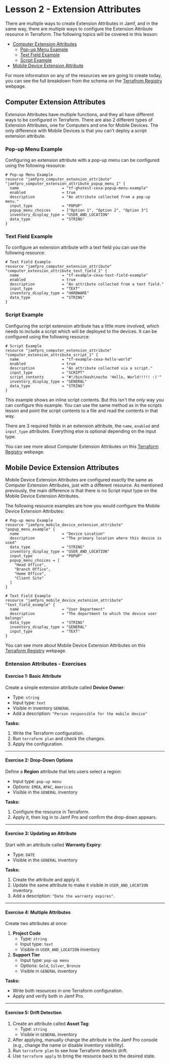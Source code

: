 # Lesson 2 - Extension Attributes

There are multiple ways to create Extension Attributes in Jamf, and in the same way, there are multiple ways to configure the Extension Attribute resource in Terraform. The following topics will be covered in this lesson:

- [Computer Extension Attributes]()
  - [Pop-up Menu Example]()
  - [Text Field Example]()
  - [Script Example]()
- [Mobile Device Extension Attribute]()

For more information on any of the resources we are going to create today, you can see the full breakdown from the schema on the [Terrafrom Registry](https://registry.terraform.io/providers/deploymenttheory/jamfpro/latest/docs/resources) webpage.

## Computer Extension Attributes

Extension Attributes have multiple functions, and they all have different ways to be configured in Terraform. There are also 2 different types of Extension Attributes, one for Computers and one for Mobile Devices. The only difference with Mobile Devices is that you can't deploy a script extension attribute.

### Pop-up Menu Example

Configuring an extension attribute with a pop-up menu can be configured using the following resource:

```
# Pop-up Menu Example
resource "jamfpro_computer_extension_attribute" "jamfpro_computer_extension_attribute_popup_menu_1" {
  name                   = "tf-ghatest-cexa-popup-menu-example"
  enabled                = true
  description            = "An attribute collected from a pop-up menu."
  input_type             = "POPUP"
  popup_menu_choices     = ["Option 1", "Option 2", "Option 3"]
  inventory_display_type = "USER_AND_LOCATION"
  data_type              = "STRING"
}
```

### Text Field Example

To configure an extension attribute with a text field you can use the following resource:

```
# Text Field Example
resource "jamfpro_computer_extension_attribute" "computer_extension_attribute_text_field_1" {
  name                   = "tf-example-cexa-text-field-example"
  enabled                = true
  description            = "An attribute collected from a text field."
  input_type             = "TEXT"
  inventory_display_type = "HARDWARE"
  data_type              = "STRING"
}
```

### Script Example

Configuring the script extension attribute has a little more involved, which needs to include a script which will be deployed to the devices. It can be configured using the following resource:

```
# Script Example
resource "jamfpro_computer_extension_attribute" "computer_extension_attribute_script_1" {
  name                   = "tf-example-cexa-hello-world"
  enabled                = true
  description            = "An attribute collected via a script."
  input_type             = "SCRIPT"
  script_contents        = "#!/bin/bash\necho 'Hello, World!!!!! :)'"
  inventory_display_type = "GENERAL"
  data_type              = "STRING"
}
```

This example shows an inline script contents. But this isn't the only way you can configure this example. You can use the same method as in the scripts lesson and point the script contents to a file and read the contents in that way.

There are 3 required fields in an extension attribute, the `name`, `enabled` and `input_type` attributes. Everything else is optional depending on the input type.

You can see more about Computer Extension Attributes on this [Terraform Registry](https://registry.terraform.io/providers/deploymenttheory/jamfpro/latest/docs/resources/computer_extension_attribute) webpage.

## Mobile Device Extension Attributes

Mobile Device Extension Attributes are configured exactly the same as Computer Extension Attributes, just with a different resource. As mentioned previously, the main difference is that there is no Script input type on the Mobile Device Extension Attributes.

The following resource examples are how you would configure the Mobile Device Extension Attributes:

```
# Pop-up menu Example
resource "jamfpro_mobile_device_extension_attribute" "popup_menu_example" {
  name                   = "Device Location"
  description            = "The primary location where this device is used"
  data_type              = "STRING"
  inventory_display_type = "USER_AND_LOCATION"
  input_type             = "POPUP"
  popup_menu_choices = [
    "Head Office",
    "Branch Office",
    "Home Office",
    "Client Site"
  ]
}
```

```
# Text Field Example
resource "jamfpro_mobile_device_extension_attribute" "text_field_example" {
  name                   = "User Department"
  description            = "The department to which the device user belongs"
  data_type              = "STRING"
  inventory_display_type = "GENERAL"
  input_type             = "TEXT"
}
```

You can see more about Mobile Device Extension Attributes on this [Terraform Registry](https://registry.terraform.io/providers/deploymenttheory/jamfpro/latest/docs/resources/mobile_device_extension_attribute) webpage.

### Entension Attributes - Exercises

#### Exercise 1: Basic Attribute

Create a simple extension attribute called **Device Owner**:

- Type: `string`
- Input type: `text`
- Visible in inventory `GENERAL`
- Add a description: `"Person responsible for the mobile device"`

**Tasks:**

1. Write the Terraform configuration.
2. Run `terraform plan` and check the changes.
3. Apply the configuration.

---

#### Exercise 2: Drop-Down Options

Define a **Region** attribute that lets users select a region:

- Input type: `pop-up menu`
- Options: `EMEA`, `APAC`, `Americas`
- Visible in the `GENERAL` inventory

**Tasks:**

1. Configure the resource in Terraform.
2. Apply it, then log in to Jamf Pro and confirm the drop-down appears.

---

#### Exercise 3: Updating an Attribute

Start with an attribute called **Warranty Expiry**:

- Type: `DATE`
- Visible in the `GENERAL` inventory

**Tasks:**

1. Create the attribute and apply it.
2. Update the same attribute to make it visible in `USER_AND_LOCATION` inventory.
3. Add a description: `"Date the warranty expires"`.

---

#### Exercise 4: Multiple Attributes

Create two attributes at once:

1. **Project Code**
   - Type: `string`
   - Input type: `text`
   - Visible in `USER_AND_LOCATION` inventory
2. **Support Tier**
   - Input type: `pop-up menu`
   - Options: `Gold`, `Silver`, `Bronze`
   - Visible in `GENERAL` inventory

**Tasks:**

- Write both resources in one Terraform configuration.
- Apply and verify both in Jamf Pro.

---

#### Exercise 5: Drift Detection

1. Create an attribute called **Asset Tag**:
   - Type: `string`
   - Visible in `GENERAL` inventory
2. After applying, manually change the attribute in the Jamf Pro console (e.g., change the name or disable inventory visibility).
3. Run `terraform plan` to see how Terraform detects drift.
4. Use `terraform apply` to bring the resource back to the desired state.
